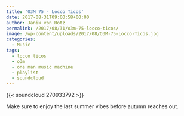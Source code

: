```yaml
---
title: 'O3M 75 - Locco Ticos'
date: 2017-08-31T09:00:58+00:00
author: Janik von Rotz
permalink: /2017/08/31/o3m-75-locco-ticos/
image: /wp-content/uploads/2017/08/O3M-75-Locco-Ticos.jpg
categories:
  - Music
tags:
  - locco ticos
  - o3m
  - one man music machine
  - playlist
  - soundcloud
---
```

{{< soundcloud 270933792 >}}

Make sure to enjoy the last summer vibes before autumn reaches out.